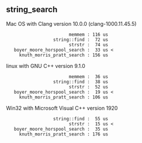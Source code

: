 ## string_search

Mac OS with Clang version 10.0.0 (clang-1000.11.45.5)
~~~~
                        memmem : 116 us
                  string::find :  72 us
                        strstr :  74 us
   boyer_moore_horspool_search :  33 us <
     knuth_morris_pratt_search : 156 us
~~~~

linux with GNU C++ version 9.1.0
~~~~
                        memmem :  36 us
                  string::find :  38 us
                        strstr :  52 us
   boyer_moore_horspool_search :  19 us <
     knuth_morris_pratt_search : 106 us
~~~~

Win32 with Microsoft Visual C++ version 1920
~~~~
                  string::find :  55 us
                        strstr :  15 us <
   boyer_moore_horspool_search :  35 us
     knuth_morris_pratt_search : 176 us
~~~~
